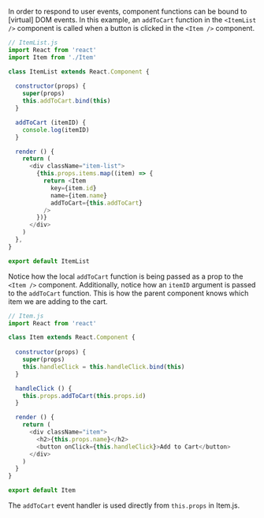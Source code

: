 In order to respond to user events, component functions can be bound to [virtual] DOM events. In this example, an `addToCart` function in the `<ItemList />` component is called when a button is clicked in the `<Item />` component.

```js
// ItemList.js
import React from 'react'
import Item from './Item'

class ItemList extends React.Component {
   
  constructor(props) {
    super(props)
    this.addToCart.bind(this)
  }

  addToCart (itemID) {
    console.log(itemID)
  }

  render () {
    return (
      <div className="item-list">
        {this.props.items.map((item) => {
          return <Item
            key={item.id}
            name={item.name}
            addToCart={this.addToCart}
          />
        })}
      </div>
    )
  },
}

export default ItemList
```

Notice how the local `addToCart` function is being passed as a prop to the `<Item />` component. Additionally, notice how an `itemID` argument is passed to the `addToCart` function. This is how the parent component knows which item we are adding to the cart.

```js
// Item.js
import React from 'react'

class Item extends React.Component {
  
  constructor(props) {
    super(props)
    this.handleClick = this.handleClick.bind(this)
  }

  handleClick () {
    this.props.addToCart(this.props.id)
  }

  render () {
    return (
      <div className="item">
        <h2>{this.props.name}</h2>
        <button onClick={this.handleClick}>Add to Cart</button>
      </div>
    )
  }
}

export default Item
```

The `addToCart` event handler is used directly from `this.props` in Item.js.

